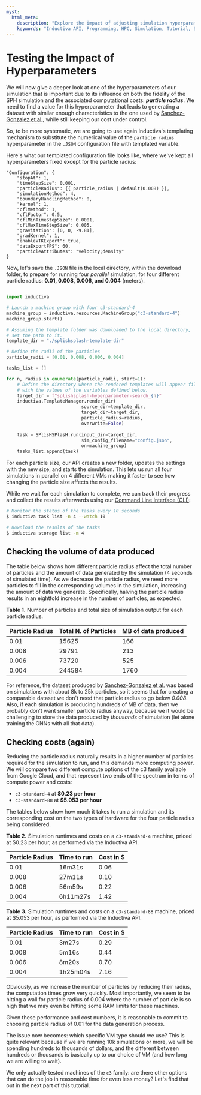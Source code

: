 ```yaml
---
myst:
  html_meta:
    description: "Explore the impact of adjusting simulation hyperparameters like particle radius on the simulation's computational cost and runtimes."
    keywords: "Inductiva API, Programming, HPC, Simulation, Tutorial, Synthetic Data Generation, Physics-ML, SPH"
---
```


# Testing the Impact of Hyperparameters

We will now give a deeper look at one of the hyperparameters of our simulation that is important due to its influence on both the fidelity of the SPH simulation and the associated
computational costs:  ***particle radius***. We need to find a value for this hyperparameter that leads to generating a dataset with similar enough characteristics to the one used by [Sanchez-Gonzalez et al.](https://arxiv.org/abs/2002.09405), while still keeping our cost under control.

So, to be more systematic, we are going to use again Inductiva's templating mechanism to substitute the numerical value of the `particle radius` hyperparameter in the `.JSON` configuration file with templated variable.

Here's what our templated configuration file looks like, where we've kept all hyperparameters fixed except for the particle radius:

```text
"Configuration": {
    "stopAt": 1,
    "timeStepSize": 0.001,
    "particleRadius": {{ particle_radius | default(0.008) }},
    "simulationMethod": 4,
    "boundaryHandlingMethod": 0,
    "kernel": 1,
    "cflMethod": 1,
    "cflFactor": 0.5,
    "cflMinTimeStepSize": 0.0001,
    "cflMaxTimeStepSize": 0.005,
    "gravitation": [0, 0, -9.81],
    "gradKernel": 1,
    "enableVTKExport": true,
    "dataExportFPS": 60,
    "particleAttributes": "velocity;density"
}
```

Now, let's save the `.JSON` file in the local directory, within the download folder,
to prepare for running four *parallel* simulation, for four different particle radius: **0.01, 0.008, 0.006, and 0.004** (meters).

```python

import inductiva

# Launch a machine group with four c3-standard-4
machine_group = inductiva.resources.MachineGroup("c3-standard-4")
machine_group.start()

# Assuming the template folder was downloaded to the local directory,
# set the path to it.
template_dir = "./splishsplash-template-dir"

# Define the radii of the particles
particle_radii = [0.01, 0.008, 0.006, 0.004]

tasks_list = []

for n, radius in enumerate(particle_radii, start=1):
    # Define the directory where the rendered templates will appear filled 
    # with the values of the variables defined below.
    target_dir = f"splishsplash-hyperparameter-search_{n}"
    inductiva.TemplateManager.render_dir(
                            source_dir=template_dir,
                            target_dir=target_dir,
                            particle_radius=radius,
                            overwrite=False)
    
    task = SPlisHSPlasH.run(input_dir=target_dir,
                            sim_config_filename="config.json",
                            on=machine_group)
    tasks_list.append(task)

```

For each particle size, our API creates a new folder, updates the settings with
the new size, and starts the simulation. This lets us run all four simulations in parallel on 4 different VMs making it faster to see how changing the particle size affects the
results.

While we wait for each simulation to complete,
we can track their progress and collect the results afterwards using our [Command Line Interface (CLI)](https://docs.inductiva.ai/en/latest/cli/cli-overview.html):

```bash
# Monitor the status of the tasks every 10 seconds
$ inductiva task list -n 4 --watch 10

# Download the results of the tasks
$ inductiva storage list -m 4

```

## Checking the volume of data produced

The table below shows how different particle radius affect the total number of particles and the amount of data generated by the simulation (4 seconds of simulated time). As we decrease the particle radius, we need more particles to fill in the corresponding volumes in the simulation, increasing the amount of data we generate. Specifically, halving the particle radius results in an eightfold
increase in the number of particles, as expected.

<span class="mt-0 block sm:text-left text-base"><strong>Table 1.</strong> Number
of particles and total size of simulation output for each particle radius.</span>

| Particle Radius | Total N. of Particles | MB of data produced |
| --------------- | --------------------- | ------------------- |
| 0.01            | 15625                 | 166                 |
| 0.008           | 29791                 | 213                 |
| 0.006           | 73720                 | 525                 |
| 0.004           | 244584                | 1760                |

For reference, the dataset produced by [Sanchez-Gonzalez et
al.](https://arxiv.org/abs/2002.09405) was based on simulations with about 8k to 25k particles, so it seems that for creating a comparable dataset we don't need that particle radius to go below *0.008*. Also, if each simulation is producing hundreds of MB of data, then we probably don't want smaller particle radius anyway, because we it would be challenging to store the data produced by *thousands* of simulation (let alone training the GNNs with all that data).

## Checking costs (again)

Reducing the particle radius naturally results in a higher number of particles required for the simulation to run, and this demands more computing power. We will compare two different compute options of the c3 family available from Google Cloud, and that represent two ends of the spectrum  in terms of compute power and costs:

- `c3-standard-4` at **$0.23 per hour**
- `c3-standard-88` at **$5.053 per hour**

The tables below show how much it takes to run a simulation and its corresponding cost on the two types of hardware for the four particle radius being considered.

<span class="mt-0 block sm:text-left text-base"><strong>Table 2.</strong>
Simulation runtimes and costs on a `c3-standard-4` machine, priced at $0.23 per
hour, as performed via the Inductiva API.</span>

| Particle Radius | Time to run | Cost in $      |
|-----------------|-------------|----------------|
| 0.01            |   16m31s    | 0.06           |
| 0.008           |   27m11s    | 0.10           |
| 0.006           |   56m59s    | 0.22           |
| 0.004           | 6h11m27s    | 1.42           |

<span class="mt-0 block sm:text-left text-base"><strong>Table 3.</strong>
Simulation runtimes and costs on a `c3-standard-88` machine, priced at $5.053 per
hour, as performed via the Inductiva API.</span>

| Particle Radius | Time to run | Cost in $      |
|-----------------|-------------|----------------|
| 0.01            |    3m27s    | 0.29           |
| 0.008           |    5m16s    | 0.44           |
| 0.006           |    8m20s    | 0.70           |
| 0.004           | 1h25m04s    | 7.16           |


Obviously, as we increase the number of particles by reducing their radius, the computation times grow very quickly. Most importantly, we seem to be hitting a wall for particle radius of 0.004 where the number of particle is so high that we may even be hitting some RAM limits for these machines. 

Given these performance and cost numbers, it is reasonable to commit to choosing particle radius of 0.01 for the data generation process. 

The issue now becomes: which specific VM type should we use?  This is quite relevant because if we are running 10k simulations or more, we will be spending hundreds to thousands of dollars, and the different between hundreds or thousands is basically up to our choice of VM (and how long we are willing to wait). 

We only actually tested machines of the `c3` family: are there other options that can do the job in reasonable time for even less money? Let's find that out in the next part of this tutorial.
